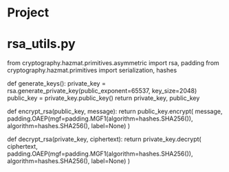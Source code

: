 # Project
# rsa_utils.py
from cryptography.hazmat.primitives.asymmetric import rsa, padding
from cryptography.hazmat.primitives import serialization, hashes

def generate_keys():
    private_key = rsa.generate_private_key(public_exponent=65537, key_size=2048)
    public_key = private_key.public_key()
    return private_key, public_key

def encrypt_rsa(public_key, message):
    return public_key.encrypt(
        message,
        padding.OAEP(mgf=padding.MGF1(algorithm=hashes.SHA256()), algorithm=hashes.SHA256(), label=None)
    )

def decrypt_rsa(private_key, ciphertext):
    return private_key.decrypt(
        ciphertext,
        padding.OAEP(mgf=padding.MGF1(algorithm=hashes.SHA256()), algorithm=hashes.SHA256(), label=None)
    )
